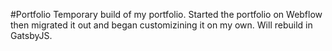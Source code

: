 #Portfolio 
Temporary build of my portfolio. Started the portfolio on Webflow then migrated it out and began customizining it on my own. Will rebuild in GatsbyJS. 
